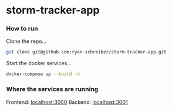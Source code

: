 # storm-tracker-app

### How to run

Clone the repo...
```bash
git clone git@github.com:ryan-schreiber/storm-tracker-app.git
```

Start the docker services...
```bash
docker-compose up --build -d
```

### Where the services are running
Frontend: [localhost:3000](localhost:3000)
Backend: [localhost:3001](localhost:3001)
